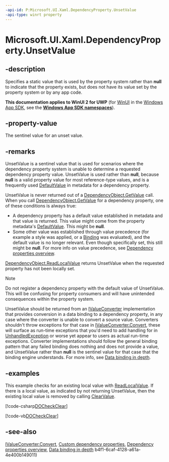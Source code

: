 ```yaml
---
-api-id: P:Microsoft.UI.Xaml.DependencyProperty.UnsetValue
-api-type: winrt property
---
```


<!-- Property syntax
public object UnsetValue { get; }
-->

# Microsoft.UI.Xaml.DependencyProperty.UnsetValue

## -description
Specifies a static value that is used by the property system rather than **null** to indicate that the property exists, but does not have its value set by the property system or by any app code.

**This documentation applies to WinUI 2 for UWP** (for [WinUI](/windows/apps/winui/winui3/) in the [Windows App SDK](/windows/apps/windows-app-sdk/), see the **[Windows App SDK namespaces](/windows/windows-app-sdk/api/winrt/)**).

## -property-value
The sentinel value for an unset value.

## -remarks
UnsetValue is a sentinel value that is used for scenarios where the dependency property system is unable to determine a requested dependency property value. UnsetValue is used rather than **null**, because **null** is a valid property value for most reference-type values, and is a frequently used [DefaultValue](propertymetadata_defaultvalue.md) in metadata for a dependency property.

UnsetValue is never returned out of a [DependencyObject.GetValue](dependencyobject_getvalue_229640130.md) call. When you call [DependencyObject.GetValue](dependencyobject_getvalue_229640130.md) for a dependency property, one of these conditions is always true:
+ A dependency property has a default value established in metadata and that value is returned. This value might come from the property metadata's [DefaultValue](propertymetadata_defaultvalue.md). This might be **null**.
+ Some other value was established through value precedence (for example a style was applied, or a [Binding](../microsoft.ui.xaml.data/binding.md) was evaluated), and the default value is no longer relevant. Even though specifically set, this still might be **null**. For more info on value precedence, see [Dependency properties overview](/windows/uwp/xaml-platform/dependency-properties-overview).


[DependencyObject.ReadLocalValue](dependencyobject_readlocalvalue_1526948202.md) returns UnsetValue when the requested property has not been locally set.



> [!NOTE]
> Do not register a dependency property with the default value of UnsetValue. This will be confusing for property consumers and will have unintended consequences within the property system.


<!--<rem  xmlns:xsi="http://www.w3.org/2001/XMLSchema-instance">Comment out don't think this applies. UnsetValue has a special meaning when used as the return value of a property changed callback.</rem>-->
UnsetValue should be returned from an [IValueConverter](../microsoft.ui.xaml.data/ivalueconverter.md) implementation that provides conversion in a data binding to a dependency property, in any case where the converter is unable to convert a source value. Converters shouldn't throw exceptions for that case in [IValueConverter.Convert](../microsoft.ui.xaml.data/ivalueconverter_convert_101701969.md), these will surface as run-time exceptions that you'd need to add handling for in [UnhandledException](application_unhandledexception.md) or worse yet appear to users as actual run-time exceptions. Converter implementations should follow the general binding pattern that any failed binding does nothing and does not provide a value, and UnsetValue rather than **null** is the sentinel value for that case that the binding engine understands. For more info, see [Data binding in depth](/windows/uwp/data-binding/data-binding-in-depth).

## -examples
This example checks for an existing local value with [ReadLocalValue](dependencyobject_readlocalvalue_1526948202.md). If there is a local value, as indicated by not returning UnsetValue, then the existing local value is removed by calling [ClearValue](dependencyobject_clearvalue_171358816.md).



[!code-csharp[DOCheckClear](../microsoft.ui.xaml/code/DOandDP/csharp/Class1.cs#SnippetDOCheckClear)]

[!code-vb[DOCheckClear](../microsoft.ui.xaml/code/DOandDP/vbnet/Class1.vb#SnippetDOCheckClear)]

## -see-also
[IValueConverter.Convert](../microsoft.ui.xaml.data/ivalueconverter_convert_101701969.md), [Custom dependency properties](/windows/uwp/xaml-platform/custom-dependency-properties), [Dependency properties overview](/windows/uwp/xaml-platform/dependency-properties-overview), [Data binding in depth](/windows/uwp/data-binding/data-binding-in-depth)
b4f1-6caf-4128-a61a-4e400b149011)
